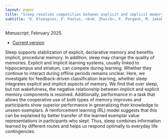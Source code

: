 ```yaml
---
layout: paper
title: "Sleep resolves competition between explicit and implicit memory systems"
subtitle: "K. Kleespies, P. Paulus, <b>H. Zhu</b>, F. Pargent, M. Jakob, J. Werle, M. Czisch, J. Boedecker, S. Gais, and M. Schönauer"
---
```


*Manuscript*, February 2025.
<ul>
<li><p><a href="/pdf/sleep_memory_system.pdf">Current version</a></p></li>
</ul>

Sleep supports stabilization of explicit, declarative memory and benefits implicit, procedural memory.
In addition, sleep may change the quality of memories.
Explicit and implicit learning systems, usually linked to hippocampus and striatum, can compete during learning.
Whether they continue to interact during offline periods remains unclear.
Here, we investigate for feedback-driven classification learning, whether sleep integrates explicit and implicit aspects of memory.
We find that over sleep, but not wakefulness, the negative relationship between implicit and explicit memory components is resolved.
Additionally, performance in a task that allows the cooperative use of both types of memory improves and participants show superior performance in generalizing their knowledge to unseen exemplars.
A reinforcement learning (RL) model suggests that this can be explained by better transfer of the learned exemplar value representations in participants who slept.
Thus, sleep combines information learned by different routes and helps us respond optimally to everyday life contingencies.
